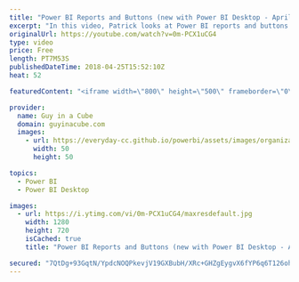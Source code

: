 ```yaml
---
title: "Power BI Reports and Buttons (new with Power BI Desktop - April 2018)"
excerpt: "In this video, Patrick looks at Power BI reports and buttons. Buttons were added to Power BI Desktop in the April 2018 release. You can now add buttons to your Power BI reports and configure actions for when they are selected.  Bookmarks and selections are a powerful combination with Power BI reports"
originalUrl: https://youtube.com/watch?v=0m-PCX1uCG4
type: video
price: Free
length: PT7M53S
publishedDateTime: 2018-04-25T15:52:10Z
heat: 52

featuredContent: "<iframe width=\"800\" height=\"500\" frameborder=\"0\" src=\"https://www.youtube.com/embed/0m-PCX1uCG4\" allow=\"accelerometer; autoplay; encrypted-media; gyroscope; picture-in-picture\" allowfullscreen></iframe>"

provider:
  name: Guy in a Cube
  domain: guyinacube.com
  images:
    - url: https://everyday-cc.github.io/powerbi/assets/images/organizations/guyinacube.com-50x50.jpg
      width: 50
      height: 50

topics:
  - Power BI
  - Power BI Desktop

images:
  - url: https://i.ytimg.com/vi/0m-PCX1uCG4/maxresdefault.jpg
    width: 1280
    height: 720
    isCached: true
    title: "Power BI Reports and Buttons (new with Power BI Desktop - April 2018)"

secured: "7QtDg+93GqtN/YpdcNOQPkevjV19GXBubH/XRc+GHZgEygvX6fYP6q6T126ohBFzYaqfAdygvIG7irDhIDADI+xcLXYpZaJPwZV7eu/Hy2RykjX1g7fTi5IqWD1eovstB8X4CTQNvJgOk/o5yart5G5ctB8fOWo0X2mcW6KJcdEbnXsBsyn8v/YX/jYOqQ01aENbcSKbGy6nQcTlhpjnDwkUML3LZe3Laar84bK5y8/PN6hQBJWNMckkYxT4tbuKEzluCsrWCUoyX6/IsmoLR1KBp1FGEDxxI6SdgkTnnYMKRtD+/I4VMrU+p12X5/+nxGpxeaBq4xXTNaZQgZ5fTWFVS8V0GhN7+0AaU57mn/sg2MevLhJ2+zbdZUa4beDeZnDkSdy77FfNbNx4VP7PQYix3PHjBMxRrltdCGc7dQNbLGnB+r8aWDs548q0pLbX;hoDZh0KihPXfMMFrTUr0wA=="
---
```


